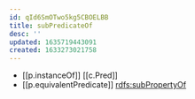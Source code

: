 ```yaml
---
id: qId6SmOTwo5kg5CBOELBB
title: subPredicateOf
desc: ''
updated: 1635719443091
created: 1633273021758
---
```




- [[p.instanceOf]] [[c.Pred]]
- [[p.equivalentPredicate]] [rdfs:subPropertyOf](http://www.w3.org/2000/01/rdf-schema#subPropertyOf)
